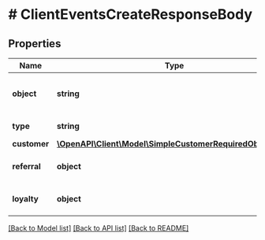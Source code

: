 # # ClientEventsCreateResponseBody

## Properties

Name | Type | Description | Notes
------------ | ------------- | ------------- | -------------
**object** | **string** | The object represented is an &#x60;event&#x60;. | [default to 'event']
**type** | **string** | The event name. |
**customer** | [**\OpenAPI\Client\Model\SimpleCustomerRequiredObjectType**](SimpleCustomerRequiredObjectType.md) |  |
**referral** | **object** | A &#x60;null&#x60; referral object. |
**loyalty** | **object** | A &#x60;null&#x60; loyalty object. |

[[Back to Model list]](../../README.md#models) [[Back to API list]](../../README.md#endpoints) [[Back to README]](../../README.md)
